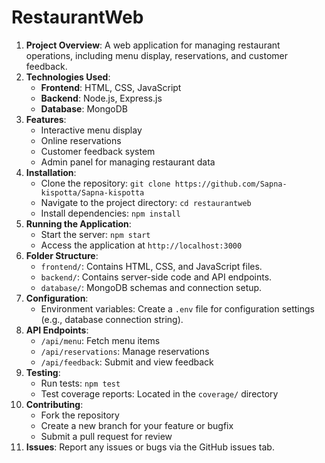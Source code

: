


# RestaurantWeb

1. **Project Overview**: A web application for managing restaurant operations, including menu display, reservations, and customer feedback.
2. **Technologies Used**:
   - **Frontend**: HTML, CSS, JavaScript
   - **Backend**: Node.js, Express.js
   - **Database**: MongoDB
3. **Features**:
   - Interactive menu display
   - Online reservations
   - Customer feedback system
   - Admin panel for managing restaurant data
4. **Installation**:
   - Clone the repository: `git clone https://github.com/Sapna-kispotta/Sapna-kispotta`
   - Navigate to the project directory: `cd restaurantweb`
   - Install dependencies: `npm install`
5. **Running the Application**:
   - Start the server: `npm start`
   - Access the application at `http://localhost:3000`
6. **Folder Structure**:
   - `frontend/`: Contains HTML, CSS, and JavaScript files.
   - `backend/`: Contains server-side code and API endpoints.
   - `database/`: MongoDB schemas and connection setup.
7. **Configuration**:
   - Environment variables: Create a `.env` file for configuration settings (e.g., database connection string).
8. **API Endpoints**:
   - `/api/menu`: Fetch menu items
   - `/api/reservations`: Manage reservations
   - `/api/feedback`: Submit and view feedback
9. **Testing**:
   - Run tests: `npm test`
   - Test coverage reports: Located in the `coverage/` directory
10. **Contributing**:
    - Fork the repository
    - Create a new branch for your feature or bugfix
    - Submit a pull request for review
11. **Issues**: Report any issues or bugs via the GitHub issues tab.


